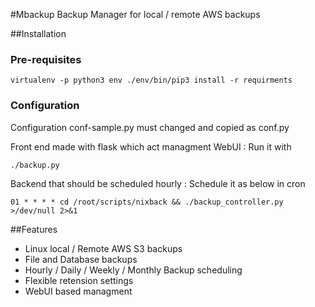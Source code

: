 #Mbackup
Backup Manager for local / remote AWS backups

##Installation

### Pre-requisites 
`virtualenv -p python3 env
./env/bin/pip3 install -r requirments`

### Configuration
Configuration conf-sample.py must changed and copied as conf.py

Front end made with flask which act managment WebUI : Run it with

`./backup.py`

Backend that should be scheduled hourly : Schedule it as below in cron

`01 * * * * cd /root/scripts/nixback && ./backup_controller.py >/dev/null 2>&1`

##Features
- Linux local / Remote AWS S3 backups
- File and Database backups
- Hourly / Daily / Weekly / Monthly Backup scheduling
- Flexible retension settings
- WebUI based managment 
